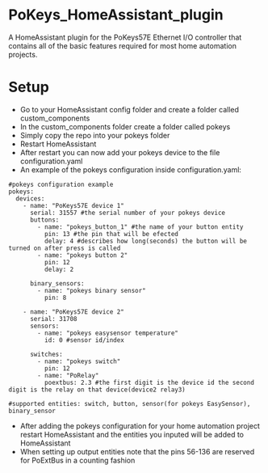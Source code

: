 # PoKeys_HomeAssistant_plugin

A HomeAssistant plugin for the PoKeys57E Ethernet I/O controller that contains all of the basic features required for most home automation projects.

# Setup

- Go to your HomeAssistant config folder and create a folder called custom_components
- In the custom_components folder create a folder called pokeys
- Simply copy the repo into your pokeys folder
- Restart HomeAssistant
- After restart you can now add your pokeys device to the file configuration.yaml
- An example of the pokeys configuration inside configuration.yaml:

```
#pokeys configuration example
pokeys:
  devices:
    - name: "PoKeys57E device 1"
      serial: 31557 #the serial number of your pokeys device
      buttons:
        - name: "pokeys_button_1" #the name of your button entity
          pin: 13 #the pin that will be efected
          delay: 4 #describes how long(seconds) the button will be turned on after press is called
        - name: "pokeys button 2"
          pin: 12
          delay: 2

      binary_sensors:
        - name: "pokeys binary sensor"
          pin: 8

    - name: "PoKeys57E device 2"
      serial: 31708
      sensors:
        - name: "pokeys easysensor temperature"
          id: 0 #sensor id/index

      switches:
        - name: "pokeys switch"
          pin: 12
        - name: "PoRelay"
          poextbus: 2.3 #the first digit is the device id the second digit is the relay on that device(device2 relay3)

#supported entities: switch, button, sensor(for pokeys EasySensor), binary_sensor
```

- After adding the pokeys configuration for your home automation project restart HomeAssistant and the entities you inputed will be added to HomeAssistant
- When setting up output entities note that the pins 56-136 are reserved for PoExtBus in a counting fashion
